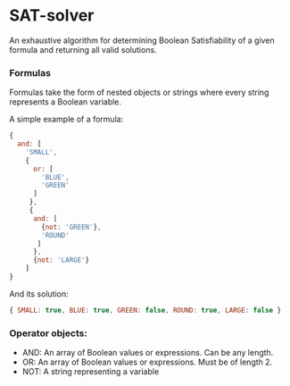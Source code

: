 # SAT-solver

An exhaustive algorithm for determining Boolean Satisfiability of a given formula and returning all valid solutions.

### Formulas

Formulas take the form of nested objects or strings where every string represents a Boolean variable.

A simple example of a formula:

```javascript
{
  and: [
    'SMALL',
    {
      or: [
        'BLUE',
        'GREEN'
      ]
     },
     {
      and: [
        {not: 'GREEN'},
        'ROUND'
       ]
      },
      {not: 'LARGE'}
    ]
}
 ```
 
 And its solution:
 
 ```javascript
 { SMALL: true, BLUE: true, GREEN: false, ROUND: true, LARGE: false }
 ```
 
 ### Operator objects:
 
 * AND: An array of Boolean values or expressions. Can be any length.
 * OR: An array of Boolean values or expressions. Must be of length 2.
 * NOT: A string representing a variable
